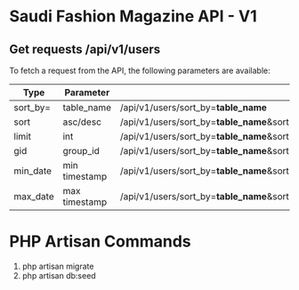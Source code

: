 Saudi Fashion Magazine API - V1
=========


## Get requests /api/v1/users
To fetch a request from the API, the following parameters are available:

Type | Parameter | Example
------------ | ------------- | -------------
sort_by= | table_name | /api/v1/users/sort_by=<b>table_name</b>
sort | asc/desc | /api/v1/users/sort_by=<b>table_name</b>&sort=<b>desc</b>
limit | int | /api/v1/users/sort_by=<b>table_name</b>&sort=<b>desc</b>&limit=<b>5</b>
gid | group_id | /api/v1/users/sort_by=<b>table_name</b>&sort=<b>desc</b>&limit=<b>5</b>&gid=<b>8</b>
min_date | min timestamp | /api/v1/users/sort_by=<b>table_name</b>&sort=<b>desc</b>&limit=<b>5</b>&gid=<b>8</b>&min_date=<b>1370513563</b>
max_date | max timestamp | /api/v1/users/sort_by=<b>table_name</b>&sort=<b>desc</b>&limit=<b>5</b>&gid=<b>8</b>&min_date=<b>1370513563</b>&max_date=<b>1401455449</b>


PHP Artisan Commands
=========

1. php artisan migrate
2. php artisan db:seed
